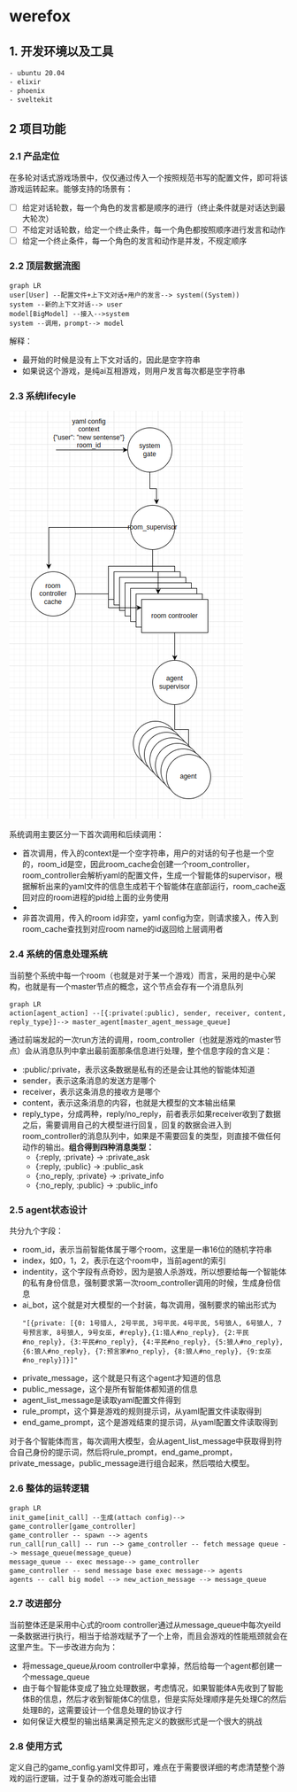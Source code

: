 # werefox
## 1. 开发环境以及工具
    - ubuntu 20.04
    - elixir
    - phoenix
    - sveltekit

## 2 项目功能
### 2.1 产品定位
在多轮对话式游戏场景中，仅仅通过传入一个按照规范书写的配置文件，即可将该游戏运转起来。能够支持的场景有：
- [ ] 给定对话轮数，每一个角色的发言都是顺序的进行（终止条件就是对话达到最大轮次）
- [ ] 不给定对话轮数，给定一个终止条件，每一个角色都按照顺序进行发言和动作
- [ ] 给定一个终止条件，每一个角色的发言和动作是并发，不规定顺序

### 2.2 顶层数据流图
```mermaid
graph LR
user[User] --配置文件+上下文对话+用户的发言--> system((System))
system --新的上下文对话--> user
model[BigModel] --接入-->system
system --调用，prompt--> model
```
解释：
- 最开始的时候是没有上下文对话的，因此是空字符串
- 如果说这个游戏，是纯ai互相游戏，则用户发言每次都是空字符串
### 2.3 系统lifecyle
<img src="./img/system_call.png">

系统调用主要区分一下首次调用和后续调用：
- 首次调用，传入的context是一个空字符串，用户的对话的句子也是一个空的，room_id是空，因此room_cache会创建一个room_controller，room_controller会解析yaml的配置文件，生成一个智能体的supervisor，根据解析出来的yaml文件的信息生成若干个智能体在底部运行，room_cache返回对应的room进程的pid给上面的业务使用
-
- 非首次调用，传入的room id非空，yaml config为空，则请求接入，传入到room_cache查找到对应room name的id返回给上层调用者


### 2.4 系统的信息处理系统
当前整个系统中每一个room（也就是对于某一个游戏）而言，采用的是中心架构，也就是有一个master节点的概念，这个节点会存有一个消息队列
```mermaid
graph LR
action[agent_action] --[{:private(:public), sender, receiver, content, reply_type}]--> master_agent[master_agent_message_queue]
```
通过前端发起的一次run方法的调用，room_controller（也就是游戏的master节点）会从消息队列中拿出最前面那条信息进行处理，整个信息字段的含义是：
- :public/:private，表示这条数据是私有的还是会让其他的智能体知道
- sender，表示这条消息的发送方是哪个
- receiver，表示这条消息的接收方是哪个
- content，表示这条消息的内容，也就是大模型的文本输出结果
- reply_type，分成两种，reply/no_reply，前者表示如果receiver收到了数据之后，需要调用自己的大模型进行回复，回复的数据会进入到room_controller的消息队列中，如果是不需要回复的类型，则直接不做任何动作的输出。**组合得到四种消息类型：**
  - {:reply, :private} -> :private_ask
  - {:reply, :public} -> :public_ask
  - {:no_reply, :private} -> :private_info
  - {:no_reply, :public} -> :public_info

### 2.5 agent状态设计
共分九个字段：
- room_id，表示当前智能体属于哪个room，这里是一串16位的随机字符串
- index，如0，1，2，表示在这个room中，当前agent的索引
- indentity，这个字段有点奇妙，因为是狼人杀游戏，所以想要给每一个智能体的私有身份信息，强制要求第一次room_controller调用的时候，生成身份信息
- ai_bot，这个就是对大模型的一个封装，每次调用，强制要求的输出形式为
  ```
  "[{private: [{0: 1号猎人, 2号平民, 3号平民，4号平民, 5号狼人, 6号狼人, 7号预言家, 8号狼人, 9号女巫, #reply},{1:猎人#no_reply}, {2:平民#no_reply}, {3:平民#no_reply}, {4:平民#no_reply}, {5:狼人#no_reply}, {6:狼人#no_reply}, {7:预言家#no_reply}, {8:狼人#no_reply}, {9:女巫#no_reply}]}]"
  ```
- private_message，这个就是只有这个agent才知道的信息
- public_message，这个是所有智能体都知道的信息
- agent_list_message是读取yaml配置文件得到
- rule_prompt，这个算是游戏的规则提示词，从yaml配置文件读取得到
- end_game_prompt，这个是游戏结束的提示词，从yaml配置文件读取得到

对于各个智能体而言，每次调用大模型，会从agent_list_message中获取得到符合自己身份的提示词，然后将rule_prompt，end_game_prompt，private_message，public_message进行组合起来，然后喂给大模型。

### 2.6 整体的运转逻辑
```mermaid
graph LR
init_game[init_call] --生成(attach config)--> game_controller[game_controller]
game_controller -- spawn --> agents
run_call[run_call] -- run --> game_controller -- fetch message queue --> message_queue(message_queue)
message_queue -- exec message--> game_controller
game_controller -- send message base exec message--> agents
agents -- call big model --> new_action_message --> message_queue
```

### 2.7 改进部分
当前整体还是采用中心式的room controller通过从message_queue中每次yeild一条数据进行执行，相当于给游戏赋予了一个上帝，而且会游戏的性能瓶颈就会在这里产生。下一步改进方向为：
- 将message_queue从room controller中拿掉，然后给每一个agent都创建一个message_queue
- 由于每个智能体变成了独立处理数据，考虑情况，如果智能体A先收到了智能体B的信息，然后才收到智能体C的信息，但是实际处理顺序是先处理C的然后处理B的，这需要设计一个信息处理的协议才行
- 如何保证大模型的输出结果满足预先定义的数据形式是一个很大的挑战
### 2.8 使用方式
定义自己的game_config.yaml文件即可，难点在于需要很详细的考虑清楚整个游戏的运行逻辑，过于复杂的游戏可能会出错
